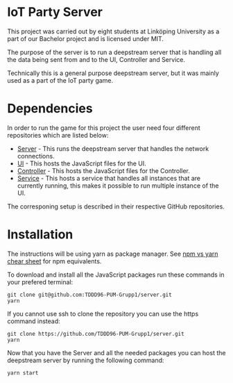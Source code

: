 # IoT Party Server 
This project was carried out by eight students at Linköping University as a part of our Bachelor project and is licensed under MIT.

The purpose of the server is to run a deepstream server that is handling all the data being sent from and to the UI, Controller and Service.

Technically this is a general purpose deepstream server, but it was mainly used as a part of the IoT party game.

# Dependencies 
In order to run the game for this project the user need four different repositories which are listed below:
* [Server](https://github.com/TDDD96-PUM-Grupp1/server) - This runs the deepstream server that handles the network connections.
* [UI](https://github.com/TDDD96-PUM-Grupp1/ui) - This hosts the JavaScript files for the UI.
* [Controller](https://github.com/TDDD96-PUM-Grupp1/services) - This hosts the JavaScript files for the Controller.
* [Service](https://github.com/TDDD96-PUM-Grupp1/services) - This hosts a service that handles all instances that are currently running, this makes it possible to run multiple instance of the UI.

The corresponing setup is described in their respective GitHub repositories.

# Installation
The instructions will be using yarn as package manager. See [npm vs yarn chear sheet](https://shift.infinite.red/npm-vs-yarn-cheat-sheet-8755b092e5cc) for npm equivalents.

To download and install all the JavaScript packages run these commands in your prefered terminal:

```
git clone git@github.com:TDDD96-PUM-Grupp1/server.git
yarn
```

If you cannot use ssh to clone the repository you can use the https command instead:
```
git clone https://github.com/TDDD96-PUM-Grupp1/server.git
yarn
```

Now that you have the Server and all the needed packages you can host the deepstream server by running the following command:
```
yarn start
```
